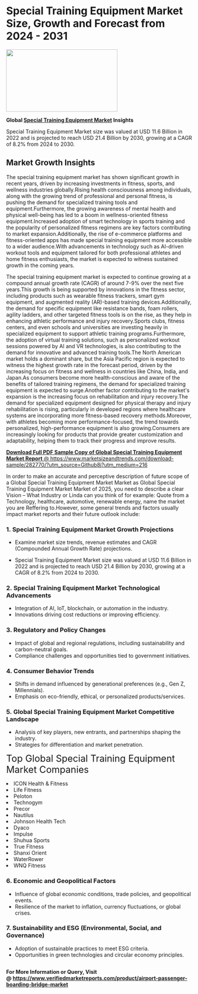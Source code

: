 <H1>Special Training Equipment Market Size, Growth and Forecast from 2024 - 2031</H1><img class="aligncenter size-medium wp-image-584254" src="https://thirdeyenews.in/wp-content/uploads/2024/09/Global-Market-Research-300x168.jpeg" alt="" width="300" height="168" /><p><strong>Global&nbsp;<a href="https://www.marketsizeandtrends.com/download-sample/282770/?utm_source=Github8j?utm_medium=216">Special Training Equipment Market</a> Insights</strong></p><p>Special Training Equipment Market size was valued at USD 11.6 Billion in 2022 and is projected to reach USD 21.4 Billion by 2030, growing at a CAGR of 8.2% from 2024 to 2030.</p><p><h2>Market Growth Insights</h2> <p>The special training equipment market has shown significant growth in recent years, driven by increasing investments in fitness, sports, and wellness industries globally.Rising health consciousness among individuals, along with the growing trend of professional and personal fitness, is pushing the demand for specialized training tools and equipment.Furthermore, the growing awareness of mental health and physical well-being has led to a boom in wellness-oriented fitness equipment.Increased adoption of smart technology in sports training and the popularity of personalized fitness regimens are key factors contributing to market expansion.Additionally, the rise of e-commerce platforms and fitness-oriented apps has made special training equipment more accessible to a wider audience.With advancements in technology such as AI-driven workout tools and equipment tailored for both professional athletes and home fitness enthusiasts, the market is expected to witness sustained growth in the coming years.</p> <p><a href="#"></a></p> <p>The special training equipment market is expected to continue growing at a compound annual growth rate (CAGR) of around 7-9% over the next five years.This growth is being supported by innovations in the fitness sector, including products such as wearable fitness trackers, smart gym equipment, and augmented reality (AR)-based training devices.Additionally, the demand for specific equipment like resistance bands, foam rollers, agility ladders, and other targeted fitness tools is on the rise, as they help in enhancing athletic performance and injury recovery.Sports clubs, fitness centers, and even schools and universities are investing heavily in specialized equipment to support athletic training programs.Furthermore, the adoption of virtual training solutions, such as personalized workout sessions powered by AI and VR technologies, is also contributing to the demand for innovative and advanced training tools.The North American market holds a dominant share, but the Asia Pacific region is expected to witness the highest growth rate in the forecast period, driven by the increasing focus on fitness and wellness in countries like China, India, and Japan.As consumers become more health-conscious and aware of the benefits of tailored training regimens, the demand for specialized training equipment is expected to surge.Another factor contributing to the market's expansion is the increasing focus on rehabilitation and injury recovery.The demand for specialized equipment designed for physical therapy and injury rehabilitation is rising, particularly in developed regions where healthcare systems are incorporating more fitness-based recovery methods.Moreover, with athletes becoming more performance-focused, the trend towards personalized, high-performance equipment is also growing.Consumers are increasingly looking for products that provide greater customization and adaptability, helping them to track their progress and improve results.<p><a href="#"></p><p><span class=""><strong>Download Full PDF Sample Copy of Global Special Training Equipment Market Report</strong> @ <a href="https://www.marketsizeandtrends.com/download-sample/282770/?utm_source=Github8j?utm_medium=216" target="_blank">https://www.marketsizeandtrends.com/download-sample/282770/?utm_source=Github8j?utm_medium=216</a></span></p><p>In order to make an accurate and perceptive description of future scope of a Global&nbsp;Special Training Equipment Market Market as Global&nbsp;Special Training Equipment Market Market of 2025, you need to describe a clear Vision &ndash; What Industry or Linda can you think of for example: Quote from a Technology, healthcare, automotive, renewable energy, name the market you are Reffering to.However, some general trends and factors usually impact market reports and their future outlook include:</p><h3>1.&nbsp;<strong>Special Training Equipment Market Growth Projections</strong></h3><ul><li>Examine market size trends, revenue estimates and CAGR (Compounded Annual Growth Rate) projections.</li><li><p>Special Training Equipment Market size was valued at USD 11.6 Billion in 2022 and is projected to reach USD 21.4 Billion by 2030, growing at a CAGR of 8.2% from 2024 to 2030.</p></li></ul><h3>2.&nbsp;<strong>Special Training Equipment Market Technological Advancements</strong></h3><ul><li>Integration of AI, IoT, blockchain, or automation in the industry.</li><li>Innovations driving cost reductions or improving efficiency.</li></ul><h3>3.&nbsp;<strong>Regulatory and Policy Changes</strong></h3><ul><li>Impact of global and regional regulations, including sustainability and carbon-neutral goals.</li><li>Compliance challenges and opportunities tied to government initiatives.</li></ul><h3>4.&nbsp;<strong>Consumer Behavior Trends</strong></h3><ul><li>Shifts in demand influenced by generational preferences (e.g., Gen Z, Millennials).</li><li>Emphasis on eco-friendly, ethical, or personalized products/services.</li></ul><h3>5.&nbsp;<strong>Global Special Training Equipment Market Competitive Landscape</strong></h3><ul><li>Analysis of key players, new entrants, and partnerships shaping the industry.</li><li>Strategies for differentiation and market penetration.</li></ul><p data-pm-slice="1 1 []"><span style="color: inherit; font-family: inherit; font-size: 25px;">Top Global Special Training Equipment Market Companies</span></p><div class="" data-test-id=""><p><li>ICON Health & Fitness</li><li> Life Fitness</li><li> Peloton</li><li> Technogym</li><li> Precor</li><li> Nautilus</li><li> Johnson Health Tech</li><li> Dyaco</li><li> Impulse</li><li> Shuhua Sports</li><li> True Fitness</li><li> Shanxi Orient</li><li> WaterRower</li><li> WNQ Fitness</li></p></div><h3>6.&nbsp;<strong>Economic and Geopolitical Factors</strong></h3><ul><li>Influence of global economic conditions, trade policies, and geopolitical events.</li><li>Resilience of the market to inflation, currency fluctuations, or global crises.</li></ul><h3>7.&nbsp;<strong>Sustainability and ESG (Environmental, Social, and Governance)</strong></h3><ul><li>Adoption of sustainable practices to meet ESG criteria.</li><li>Opportunities in green technologies and circular economy principles.</li></ul><h2><strong style="font-size: 14px;">For More Information or Query, Visit @&nbsp;</strong><a style="background-color: #ffffff; font-size: 14px;" href="https://www.marketsizeandtrends.com/report/special-training-equipment-market/" target="_blank">https://www.verifiedmarketreports.com/product/airport-passenger-boarding-bridge-market</a></h2>